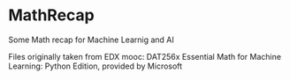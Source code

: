 # MathRecap
Some Math recap for Machine Learnig and AI

Files originally taken from EDX mooc: DAT256x Essential Math for Machine Learning: Python Edition, provided by Microsoft
